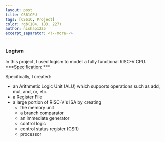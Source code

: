```yaml
---
layout: post
title: CS61CPU
tags: [CS61C, Project]
color: rgb(104, 183, 227)
author: nishap1225
excerpt_separator: <!--more-->
---
```

### Logism
<!--more-->

In this project, I used logism to model a fully functional RISC-V CPU.   
[***Specification: ***](https://cs61c.org/fa20/projects/proj3/)

Specifically, I created:  
- an Arithmetic Logic Unit (ALU) which supports operations such as add, mul, and, or, etc.
- a Register File
- a large portion of RISC-V's ISA by creating  
  - the memory unit
  - a branch comparator
  - an immediate generator
  - control logic
  - control status register (CSR)
  - processor
  
